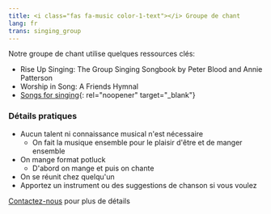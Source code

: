 ```yaml
---
title: <i class="fas fa-music color-1-text"></i> Groupe de chant
lang: fr
trans: singing_group
---
```

Notre groupe de chant utilise quelques ressources clés:
* Rise Up Singing: The Group Singing Songbook by Peter Blood and Annie Patterson
* Worship in Song: A Friends Hymnal
* [Songs for singing](https://drive.google.com/file/d/1LcCqchfmrGPa6x6v4b1MS5PcfpQ1YCLT/view?usp=sharing){: rel="noopener" target="_blank"}

### Détails pratiques
* Aucun talent ni connaissance musical n'est nécessaire
  * On fait la musique ensemble pour le plaisir d'être et de manger ensemble
* On mange format potluck
  * D'abord on mange et puis on chante
* On se réunit chez quelqu'un
* Apportez un instrument ou des suggestions de chanson si vous voulez

[Contactez-nous](/contact-fr) pour plus de détails
